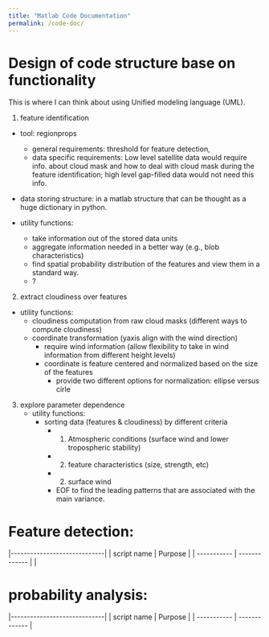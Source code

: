 ```yaml
---
title: "Matlab Code Documentation"
permalink: /code-doc/
---
```



# Design of code structure base on functionality

This is where I can think about using Unified modeling language (UML).

1. feature identification
  - tool: regionprops
    - general requirements: threshold for feature detection, 
    - data specific requirements: Low level satellite data would require info. about cloud mask and how to deal with cloud mask during the feature identification; high level gap-filled data would not need this info.

  - data storing structure: in a matlab structure that can be thought as a huge dictionary in python. 

  - utility functions: 
    - take information out of the stored data units
    - aggregate information needed in a better way (e.g., blob characteristics)
    - find spatial probability distribution of the features and view them in a standard way.
    - ?
  

2. extract cloudiness over features
  - utility functions:
    - cloudiness computation from raw cloud masks (different ways to compute cloudiness)
    - coordinate transformation (yaxis align with the wind direction)
      - require wind information (allow flexibility to take in wind information from different height levels)
      - coordinate is feature centered and normalized based on the size of the features
        - provide two different options for normalization: ellipse versus cirle

3. explore parameter dependence
   - utility functions:
     - sorting data (features & cloudiness) by different criteria
       - 1. Atmospheric conditions (surface wind and lower tropospheric stability)
       - 2. feature characteristics (size, strength, etc)
       - 2. surface wind
       - EOF to find the leading patterns that are associated with the main variance.

# Feature detection:
|-----------------------------|
| script name | Purpose       |
| ----------- | ------------- |
| 


# probability analysis:
|-----------------------------|
| script name | Purpose       |
| ----------- | ------------- |





